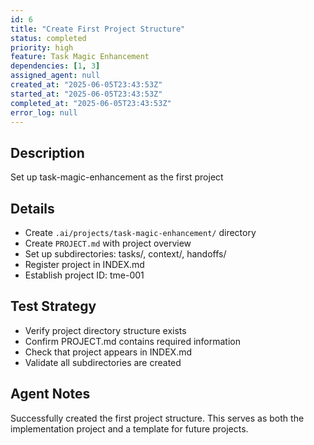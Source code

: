 ```yaml
---
id: 6
title: "Create First Project Structure"
status: completed
priority: high
feature: Task Magic Enhancement
dependencies: [1, 3]
assigned_agent: null
created_at: "2025-06-05T23:43:53Z"
started_at: "2025-06-05T23:43:53Z"
completed_at: "2025-06-05T23:43:53Z"
error_log: null
---
```


## Description

Set up task-magic-enhancement as the first project

## Details

- Create `.ai/projects/task-magic-enhancement/` directory
- Create `PROJECT.md` with project overview
- Set up subdirectories: tasks/, context/, handoffs/
- Register project in INDEX.md
- Establish project ID: tme-001

## Test Strategy

- Verify project directory structure exists
- Confirm PROJECT.md contains required information
- Check that project appears in INDEX.md
- Validate all subdirectories are created

## Agent Notes

Successfully created the first project structure. This serves as both the implementation project and a template for future projects.
